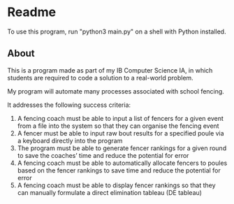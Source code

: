 # Readme

To use this program, run "python3 main.py" on a shell with Python installed.

## About
This is a program made as part of my IB Computer Science IA, in which students are required to code a solution to a real-world problem.

My program will automate many processes associated with school fencing.

It addresses the following success criteria:
1.	A fencing coach must be able to input a list of fencers for a given event from a file into the system so that they can organise the fencing event
2.	A fencer must be able to input raw bout results for a specified poule via a keyboard directly into the program
3.	The program must be able to generate fencer rankings for a given round to save the coaches’ time and reduce the potential for error
4.	A fencing coach must be able to automatically allocate fencers to poules based on the fencer rankings to save time and reduce the potential for error
5.	A fencing coach must be able to display fencer rankings so that they can manually formulate a direct elimination tableau (DE tableau)